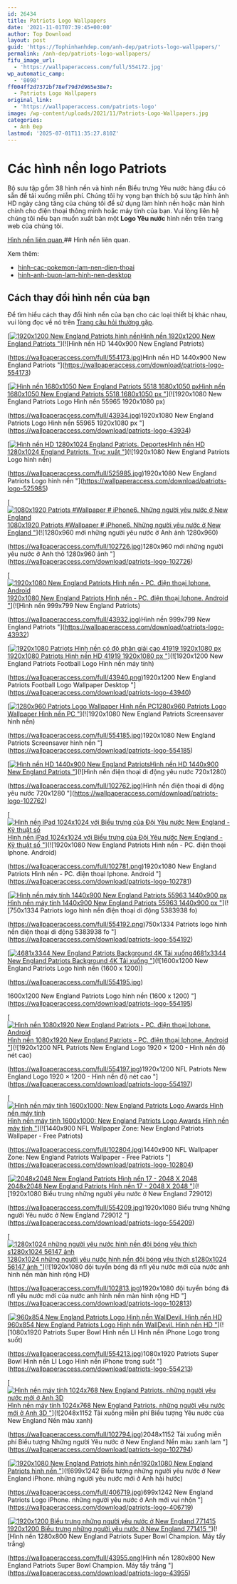 ```yaml
---
id: 26434
title: Patriots Logo Wallpapers
date: '2021-11-01T07:39:45+00:00'
author: Top Download
layout: post
guid: 'https://Tophinhanhdep.com/anh-dep/patriots-logo-wallpapers/'
permalink: /anh-dep/patriots-logo-wallpapers/
fifu_image_url:
  - 'https://wallpaperaccess.com/full/554172.jpg'
wp_automatic_camp:
  - '8098'
ff004ff2d7372bf78ef79d7d965e38e7:
  - Patriots Logo Wallpapers
original_link:
  - 'https://wallpaperaccess.com/patriots-logo'
image: /wp-content/uploads/2021/11/Patriots-Logo-Wallpapers.jpg
categories:
  - Ảnh Đẹp
lastmod: '2025-07-01T11:35:27.810Z'
---
```

# Các hình nền logo Patriots

Bộ sưu tập gồm 38 hình nền và hình nền Biểu trưng Yêu nước hàng đầu có sẵn để tải xuống miễn phí. Chúng tôi hy vọng bạn thích bộ sưu tập hình ảnh HD ngày càng tăng của chúng tôi để sử dụng làm hình nền hoặc màn hình chính cho điện thoại thông minh hoặc máy tính của bạn. Vui lòng liên hệ chúng tôi nếu bạn muốn xuất bản một **Logo Yêu nước** hình nền trên trang web của chúng tôi.

[Hình nền liên quan ](#related) ## Hình nền liên quan.

   
 Xem thêm:

   
- [hinh-cac-pokemon-lam-nen-dien-thoai](https://tophinhanhdep.com/anh-anime/hinh-cac-pokemon-lam-nen-dien-thoai/)
- [hinh-anh-buon-lam-hinh-nen-desktop](https://tophinhanhdep.com/hinh-anh-buon/hinh-anh-buon-lam-hinh-nen-desktop/)

## Cách thay đổi hình nền của bạn

Để tìm hiểu cách thay đổi hình nền của bạn cho các loại thiết bị khác nhau, vui lòng đọc về nó trên [Trang câu hỏi thường gặp](https://tophinhanhdep.com/faq/).

  
[[![1920x1200 New England Patriots hình nền](https://wallpaperaccess.com/full/554172.jpg)Hình nền 1920x1200 New England Patriots "](https://wallpaperaccess.com/download/patriots-logo-554172)](![Hình nền HD 1440x900 New England Patriots)

(https://wallpaperaccess.com/full/554173.jpg)Hình nền HD 1440x900 New England Patriots "](https://wallpaperaccess.com/download/patriots-logo-554173)

[[![Hình nền 1680x1050 New England Patriots 5518 1680x1050 px](https://wallpaperaccess.com/full/43982.jpg)Hình nền 1680x1050 New England Patriots 5518 1680x1050 px "](https://wallpaperaccess.com/download/patriots-logo-43982)](![1920x1080 New England Patriots Logo Hình nền 55965 1920x1080 px)

(https://wallpaperaccess.com/full/43934.jpg)1920x1080 New England Patriots Logo Hình nền 55965 1920x1080 px "](https://wallpaperaccess.com/download/patriots-logo-43934)

[[![Hình nền HD 1280x1024 England Patriots.  Deportes](https://wallpaperaccess.com/full/554176.jpg)Hình nền HD 1280x1024 England Patriots. Trục xuất "](https://wallpaperaccess.com/download/patriots-logo-554176)](![1920x1080 New England Patriots Logo hình nền)

(https://wallpaperaccess.com/full/525985.jpg)1920x1080 New England Patriots Logo hình nền "](https://wallpaperaccess.com/download/patriots-logo-525985)

[[![1080x1920 Patriots #Wallpaper # iPhone6.  Những người yêu nước ở New England](https://wallpaperaccess.com/full/406679.jpg)1080x1920 Patriots #Wallpaper # iPhone6. Những người yêu nước ở New England "](https://wallpaperaccess.com/download/patriots-logo-406679)](![1280x960 mới những người yêu nước ở Anh ảnh 1280x960)

(https://wallpaperaccess.com/full/102726.jpg)1280x960 mới những người yêu nước ở Anh thô 1280x960 ảnh "](https://wallpaperaccess.com/download/patriots-logo-102726)

[[![1920x1080 New England Patriots Hình nền - PC.  điện thoại Iphone.  Android](https://wallpaperaccess.com/full/186165.png)1920x1080 New England Patriots Hình nền - PC. điện thoại Iphone. Android "](https://wallpaperaccess.com/download/patriots-logo-186165)](![Hình nền 999x799 New England Patriots)

(https://wallpaperaccess.com/full/43932.jpg)Hình nền 999x799 New England Patriots "](https://wallpaperaccess.com/download/patriots-logo-43932)

[[![1920x1080 Patriots Hình nền có độ phân giải cao 41919 1920x1080 px](https://wallpaperaccess.com/full/554182.jpg)1920x1080 Patriots Hình nền HD 41919 1920x1080 px "](https://wallpaperaccess.com/download/patriots-logo-554182)](![1920x1200 New England Patriots Football Logo Hình nền máy tính)

(https://wallpaperaccess.com/full/43940.png)1920x1200 New England Patriots Football Logo Wallpaper Desktop "](https://wallpaperaccess.com/download/patriots-logo-43940)

[[![1280x960 Patriots Logo Wallpaper Hình nền PC](https://wallpaperaccess.com/full/554184.jpg)1280x960 Patriots Logo Wallpaper Hình nền PC "](https://wallpaperaccess.com/download/patriots-logo-554184)](![1920x1080 New England Patriots Screensaver hình nền)

(https://wallpaperaccess.com/full/554185.jpg)1920x1080 New England Patriots Screensaver hình nền "](https://wallpaperaccess.com/download/patriots-logo-554185)

[[![Hình nền HD 1440x900 New England Patriots](https://wallpaperaccess.com/full/554187.jpg)Hình nền HD 1440x900 New England Patriots "](https://wallpaperaccess.com/download/patriots-logo-554187)](![Hình nền điện thoại di động yêu nước 720x1280)

(https://wallpaperaccess.com/full/102762.jpg)Hình nền điện thoại di động yêu nước 720x1280 "](https://wallpaperaccess.com/download/patriots-logo-102762)

[[![Hình nền iPad 1024x1024 với Biểu trưng của Đội Yêu nước New England - Kỹ thuật số](https://wallpaperaccess.com/full/210373.jpg)Hình nền iPad 1024x1024 với Biểu trưng của Đội Yêu nước New England - Kỹ thuật số "](https://wallpaperaccess.com/download/patriots-logo-210373)](![1920x1080 New England Patriots Hình nền - PC.  điện thoại Iphone.  Android)

(https://wallpaperaccess.com/full/102781.png)1920x1080 New England Patriots Hình nền - PC. điện thoại Iphone. Android "](https://wallpaperaccess.com/download/patriots-logo-102781)

[[![Hình nền máy tính 1440x900 New England Patriots 55963 1440x900 px](https://wallpaperaccess.com/full/178718.jpg)Hình nền máy tính 1440x900 New England Patriots 55963 1440x900 px "](https://wallpaperaccess.com/download/patriots-logo-178718)](![750x1334 Patriots logo hình nền điện thoại di động 5383938 fo)

(https://wallpaperaccess.com/full/554192.png)750x1334 Patriots logo hình nền điện thoại di động 5383938 fo "](https://wallpaperaccess.com/download/patriots-logo-554192)

[[![4681x3344 New England Patriots Background 4K Tải xuống](https://wallpaperaccess.com/full/43943.jpg)4681x3344 New England Patriots Background 4K Tải xuống "](https://wallpaperaccess.com/download/patriots-logo-43943)](![1600x1200 New England Patriots Logo hình nền (1600 x 1200))

(https://wallpaperaccess.com/full/554195.jpg)

 1600x1200 New England Patriots Logo hình nền (1600 x 1200) "](https://wallpaperaccess.com/download/patriots-logo-554195)

[[![Hình nền 1080x1920 New England Patriots - PC.  điện thoại Iphone.  Android](https://wallpaperaccess.com/full/191037.png)Hình nền 1080x1920 New England Patriots - PC. điện thoại Iphone. Android "](https://wallpaperaccess.com/download/patriots-logo-191037)](![1920x1200 NFL Patriots New England Logo 1920 × 1200 - Hình nền độ nét cao)

(https://wallpaperaccess.com/full/554197.jpg)1920x1200 NFL Patriots New England Logo 1920 × 1200 - Hình nền độ nét cao "](https://wallpaperaccess.com/download/patriots-logo-554197)

[[![Hình nền máy tính 1600x1000: New England Patriots Logo Awards Hình nền máy tính](https://wallpaperaccess.com/full/186187.jpg)Hình nền máy tính 1600x1000: New England Patriots Logo Awards Hình nền máy tính "](https://wallpaperaccess.com/download/patriots-logo-186187)](![1440x900 NFL Wallpaper Zone: New England Patriots Wallpaper - Free Patriots)

(https://wallpaperaccess.com/full/102804.jpg)1440x900 NFL Wallpaper Zone: New England Patriots Wallpaper - Free Patriots "](https://wallpaperaccess.com/download/patriots-logo-102804)

[[![2048x2048 New England Patriots Hình nền 17 - 2048 X 2048](https://wallpaperaccess.com/full/190993.jpg)2048x2048 New England Patriots Hình nền 17 - 2048 X 2048 "](https://wallpaperaccess.com/download/patriots-logo-190993)](![1920x1080 Biểu trưng những người yêu nước ở New England 729012)

(https://wallpaperaccess.com/full/554209.jpg)1920x1080 Biểu trưng Những người Yêu nước ở New England 729012 "](https://wallpaperaccess.com/download/patriots-logo-554209)

[[![1280x1024 những người yêu nước hình nền đội bóng yêu thích s1280x1024 56147 ảnh](https://wallpaperaccess.com/full/406625.jpg)1280x1024 những người yêu nước hình nền đội bóng yêu thích s1280x1024 56147 ảnh "](https://wallpaperaccess.com/download/patriots-logo-406625)](![1920x1080 đội tuyển bóng đá nfl yêu nước mới của nước anh hình nền màn hình rộng HD)

(https://wallpaperaccess.com/full/102813.jpg)1920x1080 đội tuyển bóng đá nfl yêu nước mới của nước anh hình nền màn hình rộng HD "](https://wallpaperaccess.com/download/patriots-logo-102813)

[[![960x854 New England Patriots Logo Hình nền WallDevil.  Hình nền HD](https://wallpaperaccess.com/full/554212.png)960x854 New England Patriots Logo Hình nền WallDevil. Hình nền HD "](https://wallpaperaccess.com/download/patriots-logo-554212)](![1080x1920 Patriots Super Bowl Hình nền LI Hình nền iPhone Logo trong suốt)

(https://wallpaperaccess.com/full/554213.jpg)1080x1920 Patriots Super Bowl Hình nền LI Logo Hình nền iPhone trong suốt "](https://wallpaperaccess.com/download/patriots-logo-554213)

[[![Hình nền máy tính 1024x768 New England Patriots.  những người yêu nước mới ở Anh 3D](https://wallpaperaccess.com/full/554218.jpg)Hình nền máy tính 1024x768 New England Patriots. những người yêu nước mới ở Anh 3D "](https://wallpaperaccess.com/download/patriots-logo-554218)](![2048x1152 Tải xuống miễn phí Biểu tượng Yêu nước của New England Nền màu xanh)

(https://wallpaperaccess.com/full/102794.jpg)2048x1152 Tải xuống miễn phí Biểu tượng Những người Yêu nước ở New England Nền màu xanh lam "](https://wallpaperaccess.com/download/patriots-logo-102794)

[[![1920x1080 New England Patriots hình nền](https://wallpaperaccess.com/full/554220.jpg)1920x1080 New England Patriots hình nền "](https://wallpaperaccess.com/download/patriots-logo-554220)](![699x1242 Biểu tượng những người yêu nước ở New England iPhone.  những người yêu nước mới ở Anh hài hước)

(https://wallpaperaccess.com/full/406719.jpg)699x1242 New England Patriots Logo iPhone. những người yêu nước ở Anh mới vui nhộn "](https://wallpaperaccess.com/download/patriots-logo-406719)

[[![1920x1200 Biểu trưng những người yêu nước ở New England 771415](https://wallpaperaccess.com/full/554319.jpg)1920x1200 Biểu trưng những người yêu nước ở New England 771415 "](https://wallpaperaccess.com/download/patriots-logo-554319)](![Hình nền 1280x800 New England Patriots Super Bowl Champion.  Máy tẩy trắng)

(https://wallpaperaccess.com/full/43955.png)Hình nền 1280x800 New England Patriots Super Bowl Champion. Máy tẩy trắng "](https://wallpaperaccess.com/download/patriots-logo-43955)
